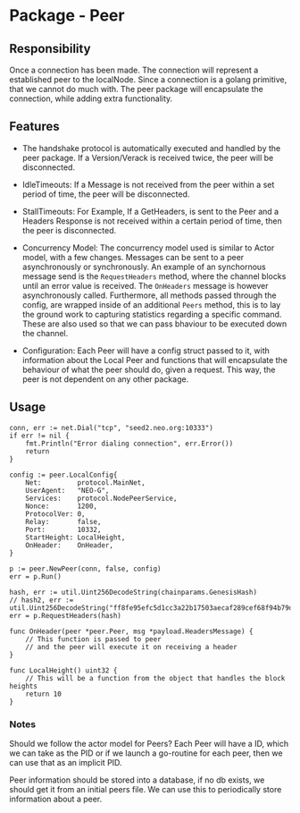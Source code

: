 # Package - Peer



## Responsibility

Once a connection has been made. The connection will represent a established peer to the localNode. Since a connection is a golang primitive, that we cannot do much with. The peer package will encapsulate the connection, while adding extra functionality.


## Features

- The handshake protocol is automatically executed and handled by the peer package. If a Version/Verack is received twice, the peer will be disconnected.

- IdleTimeouts: If a Message is not received from the peer within a set period of time, the peer will be disconnected.

- StallTimeouts: For Example, If a GetHeaders, is sent to the Peer and a Headers Response is not received within a certain period of time, then the peer is disconnected.

- Concurrency Model: The concurrency model used is similar to Actor model, with a few changes. Messages can be sent to a peer asynchronously or synchronously. An example of an synchornous message send is the `RequestHeaders` method, where the channel blocks until an error value is received. The `OnHeaders` message is however asynchronously called. Furthermore, all methods passed through the config, are wrapped inside of an additional `Peers` method, this is to lay the ground work to capturing statistics regarding a specific command. These are also used so that we can pass bhaviour to be executed down the channel.

- Configuration: Each Peer will have a config struct passed to it, with information about the Local Peer and functions that will encapsulate the behaviour of what the peer should do, given a request. This way, the peer is not dependent on any other package.

## Usage

	conn, err := net.Dial("tcp", "seed2.neo.org:10333")
	if err != nil {
		fmt.Println("Error dialing connection", err.Error())
		return
	}

	config := peer.LocalConfig{
		Net:         protocol.MainNet,
		UserAgent:   "NEO-G",
		Services:    protocol.NodePeerService,
		Nonce:       1200,
		ProtocolVer: 0,
		Relay:       false,
		Port:        10332,
		StartHeight: LocalHeight,
		OnHeader:    OnHeader,
	}

	p := peer.NewPeer(conn, false, config)
	err = p.Run()

	hash, err := util.Uint256DecodeString(chainparams.GenesisHash)
	// hash2, err := util.Uint256DecodeString("ff8fe95efc5d1cc3a22b17503aecaf289cef68f94b79ddad6f613569ca2342d8")
	err = p.RequestHeaders(hash)

    func OnHeader(peer *peer.Peer, msg *payload.HeadersMessage) {
        // This function is passed to peer
        // and the peer will execute it on receiving a header
    }

    func LocalHeight() uint32 {
        // This will be a function from the object that handles the block heights
	    return 10
    }


### Notes


Should we follow the actor model for Peers? Each Peer will have a ID, which we can take as the PID or if
we launch a go-routine for each peer, then we can use that as an implicit PID.

Peer information should be stored into a database, if no db exists, we should get it from an initial peers file.
We can use this to periodically store information about a peer.